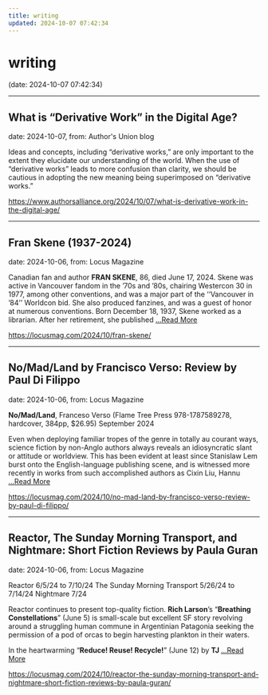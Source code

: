 ```yaml
---
title: writing
updated: 2024-10-07 07:42:34
---
```


# writing

(date: 2024-10-07 07:42:34)

---

## What is “Derivative Work” in the Digital Age?

date: 2024-10-07, from: Author's Union blog

 Ideas and concepts, including “derivative works,” are only important to the extent they elucidate our understanding of the world. When the use of “derivative works” leads to more confusion than clarity, we should be cautious in adopting the new meaning being superimposed on “derivative works.” 

<https://www.authorsalliance.org/2024/10/07/what-is-derivative-work-in-the-digital-age/>

---

## Fran Skene (1937-2024)

date: 2024-10-06, from: Locus Magazine

<p>Canadian fan and author <strong>FRAN SKENE</strong>, 86, died June 17, 2024. Skene was active in Van­couver fandom in the ’70s and ’80s, chairing Westercon 30 in 1977, among other conven­tions, and was a major part of the ‘‘Vancouver in ’84’’ Worldcon bid. She also produced fanzines, and was a guest of honor at numerous conventions. Born December 18, 1937, Skene worked as a librarian. After her retirement, she published  <a href="https://locusmag.com/2024/10/fran-skene/" class="read-more">...Read More </a></p> 

<https://locusmag.com/2024/10/fran-skene/>

---

## No/Mad/Land by Francisco Verso: Review by Paul Di Filippo

date: 2024-10-06, from: Locus Magazine

<p><strong>No/Mad/Land</strong>, Franceso Verso (Flame Tree Press 978-1787589278, hardcover, 384pp, $26.95) September 2024</p>
<p>Even when deploying familiar tropes of the genre in totally au courant ways, science fiction by non-Anglo authors always reveals an idiosyncratic slant or attitude or worldview. This has been evident at least since Stanislaw Lem burst onto the English-language publishing scene, and is witnessed more recently in works from such accomplished authors as Cixin Liu, Hannu  <a href="https://locusmag.com/2024/10/no-mad-land-by-francisco-verso-review-by-paul-di-filippo/" class="read-more">...Read More </a></p> 

<https://locusmag.com/2024/10/no-mad-land-by-francisco-verso-review-by-paul-di-filippo/>

---

## Reactor, The Sunday Morning Transport, and Nightmare: Short Fiction Reviews by Paula Guran

date: 2024-10-06, from: Locus Magazine

<p>Reactor 6/5/24 to 7/10/24
The Sunday Morning Transport 5/26/24 to 7/14/24
Nightmare 7/24</p>
<p>Reactor continues to present top-quality fic­tion. <strong>Rich Larson</strong>’s “<strong>Breathing Constella­tions</strong>” (June 5) is small-scale but excellent SF story revolving around a struggling human commune in Argentinian Patagonia seeking the permission of a pod of orcas to begin harvesting plankton in their waters.</p>
<p>In the heartwarming “<strong>Reduce! Reuse! Re­cycle!</strong>” (June 12) by <strong>TJ </strong> <a href="https://locusmag.com/2024/10/reactor-the-sunday-morning-transport-and-nightmare-short-fiction-reviews-by-paula-guran/" class="read-more">...Read More </a></p> 

<https://locusmag.com/2024/10/reactor-the-sunday-morning-transport-and-nightmare-short-fiction-reviews-by-paula-guran/>

